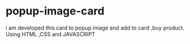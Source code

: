 # popup-image-card
i am developed this card to popup image and add to card ,buy product. Using HTML ,CSS and JAVASCRIPT
